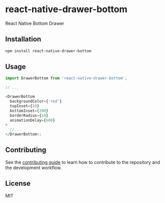# react-native-drawer-bottom

React Native Bottom Drawer

## Installation

```sh
npm install react-native-drawer-bottom
```

## Usage

```js
import DrawerBottom from 'react-native-drawer-bottom';

// ...

<DrawerBottom
  backgroundColor={'red'}
  topInset={10}
  bottomInset={200}
  borderRadius={10}
  animationDelay={600}
>
  //...
</DrawerBottom>;
```

## Contributing

See the [contributing guide](CONTRIBUTING.md) to learn how to contribute to the repository and the development workflow.

## License

MIT
